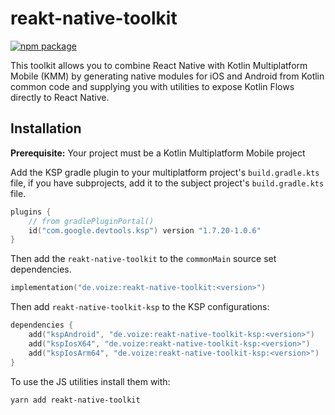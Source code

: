 # reakt-native-toolkit

[![npm package](https://badge.fury.io/js/reakt-native-toolkit.svg)](https://www.npmjs.com/package/reakt-native-toolkit)

This toolkit allows you to combine React Native with Kotlin Multiplatform Mobile (KMM) by generating native modules for iOS and Android from Kotlin common code and supplying you with utilities to expose Kotlin Flows directly to React Native.

## Installation

**Prerequisite:** Your project must be a Kotlin Multiplatform Mobile project

Add the KSP gradle plugin to your multiplatform project's `build.gradle.kts` file, if you have subprojects, add it to the subject project's `build.gradle.kts` file.

```kotlin
plugins {
    // from gradlePluginPortal()
    id("com.google.devtools.ksp") version "1.7.20-1.0.6"
}
```

Then add the `reakt-native-toolkit` to the `commonMain` source set dependencies.

```kotlin
implementation("de.voize:reakt-native-toolkit:<version>")
```

Then add `reakt-native-toolkit-ksp` to the KSP configurations:

```kotlin
dependencies {
    add("kspAndroid", "de.voize:reakt-native-toolkit-ksp:<version>")
    add("kspIosX64", "de.voize:reakt-native-toolkit-ksp:<version>")
    add("kspIosArm64", "de.voize:reakt-native-toolkit-ksp:<version>")
}
```

To use the JS utilities install them with:

```bash
yarn add reakt-native-toolkit
```
